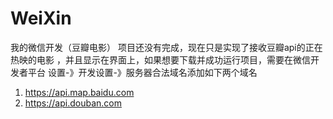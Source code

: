 # WeiXin
我的微信开发（豆瓣电影）
项目还没有完成，现在只是实现了接收豆瓣api的正在热映的电影 ，并且显示在界面上，如果想要下载并成功运行项目，需要在微信开发者平台 设置-》开发设置-》服务器合法域名添加如下两个域名
1. https://api.map.baidu.com
2. https://api.douban.com
